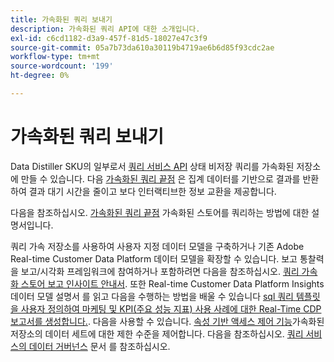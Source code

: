 ```yaml
---
title: 가속화된 쿼리 보내기
description: 가속화된 쿼리 API에 대한 소개입니다.
exl-id: c6cd1182-d3a9-457f-81d5-18027e47c3f9
source-git-commit: 05a7b73da610a30119b4719ae6b6d85f93cdc2ae
workflow-type: tm+mt
source-wordcount: '199'
ht-degree: 0%

---
```


# 가속화된 쿼리 보내기

Data Distiller SKU의 일부로서 [쿼리 서비스 API](https://developer.adobe.com/experience-platform-apis/references/query-service/) 상태 비저장 쿼리를 가속화된 저장소에 만들 수 있습니다. 다음 [가속화된 쿼리 끝점](https://developer.adobe.com/experience-platform-apis/references/query-service/#tag/Accelerated-Queries) 은 집계 데이터를 기반으로 결과를 반환하여 결과 대기 시간을 줄이고 보다 인터랙티브한 정보 교환을 제공합니다.

다음을 참조하십시오. [가속화된 쿼리 끝점](../../api/accelerated-queries.md) 가속화된 스토어를 쿼리하는 방법에 대한 설명서입니다.

쿼리 가속 저장소를 사용하여 사용자 지정 데이터 모델을 구축하거나 기존 Adobe Real-time Customer Data Platform 데이터 모델을 확장할 수 있습니다. 보고 통찰력을 보고/시각화 프레임워크에 참여하거나 포함하려면 다음을 참조하십시오. [쿼리 가속화 스토어 보고 인사이트 안내서](./reporting-insights-data-model.md). 또한 Real-time Customer Data Platform Insights 데이터 모델 설명서 를 읽고 다음을 수행하는 방법을 배울 수 있습니다 [sql 쿼리 템플릿을 사용자 정의하여 마케팅 및 KPI(주요 성능 지표) 사용 사례에 대한 Real-Time CDP 보고서를 생성합니다.](../../../dashboards/cdp-insights-data-model.md). 다음을 사용할 수 있습니다. [속성 기반 액세스 제어 기능](../../../access-control/abac/overview.md)가속화된 저장소의 데이터 세트에 대한 제한 수준을 제어합니다. 다음을 참조하십시오. [쿼리 서비스의 데이터 거버넌스](../../data-governance/overview.md#create-field-based-access-restrictions-on-accelerated-datasets)
문서 를 참조하십시오.
